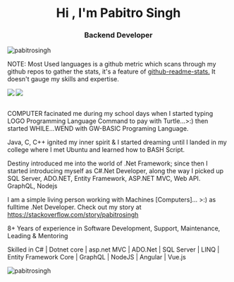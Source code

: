 <html lang="en" dir="ltr">
  <head>
    <meta charset="utf-8">
  </head>
  <body>
     <div>
         <h1 align="center">Hi , I'm Pabitro Singh</h1>
         <h3 align="center">Backend Developer</h3>
    </div>
   <div>
        <img src="https://komarev.com/ghpvc/?username=pabitrosingh&color=blue" alt="pabitrosingh"/>
   </div>
    <div>
      <p>
        NOTE: Most Used languages is a github metric which scans through my github repos to gather the stats, it's a feature of <a href="https://github.com/anuraghazra/github-readme-stats">github-readme-stats.</a> It doesn't gauge my skills and expertise.  
      </p>
        <a href="https://github.com/anuraghazra/github-readme-stats">
         <img align="left" src="https://github-readme-stats.vercel.app/api/top-langs?username=pabitrosingh&show_icons=true&locale=en" />
        </a>
      </div>
      <div>
         <a href="https://github.com/anuraghazra/convoychat">
           <img align="center" src="https://github-readme-stats.vercel.app/api?username=pabitrosingh&show_icons=true" />
         </a>
      </div>
    <br/>
      <div>
        <p>
          COMPUTER facinated me during my school days when I started typing LOGO Programming Language Command to pay with Turtle...>:) then started WHILE...WEND with GW-BASIC Programing Language.

Java, C, C++ ignited my inner spirit & I started dreaming until I landed in my college where I met Ubuntu and learned how to BASH Script.

Destiny introduced me into the world of .Net Framework; since then I started introducing myself as C#.Net Developer, along the way I picked up SQL Server, ADO.NET, Entity Framework, ASP.NET MVC, Web API. GraphQL, Nodejs

I am a simple living person working with Machines [Computers]... >:) as fulltime .Net Developer. Check out my story at https://stackoverflow.com/story/pabitrosingh

8+ Years of experience in Software Development, Support, Maintenance, Leading & Mentoring

Skilled in C# | Dotnet core | asp.net MVC | ADO.Net | SQL Server | LINQ | Entity Framework Core | GraphQL | NodeJS | Angular | Vue.js
        </p>
      </div>
    <div>
        <img src="https://github-profile-trophy.vercel.app/?username=pabitrosingh" alt="pabitrosingh"/>
    <div>
  </body>
</html>
